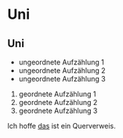 # Uni
## Uni

- ungeordnete Aufzählung 1
- ungeordnete Aufzählung 2
- ungeordnete Aufzählung 3

1. geordnete Aufzählung 1
2. geordnete Aufzählung 2
3. geordnete Aufzählung 3

Ich hoffe [das](#Uni) ist ein Querverweis.
